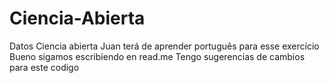 # Ciencia-Abierta
Datos Ciencia abierta
Juan terá de aprender português para esse exercício
Bueno sigamos escribiendo en read.me
Tengo sugerencias de cambios para este codigo
